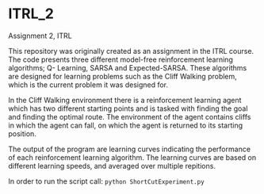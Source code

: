 # ITRL_2
Assignment 2, ITRL

This repository was originally created as an assignment in the ITRL course. The code presents three different model-free reinforcement learning algorithms; Q- Learning, SARSA and Expected-SARSA. These algorithms are designed for learning problems such as the Cliff Walking problem, which is the current problem it was designed for.

In the Cliff Walking environment there is a reinforcement learning agent which has two different starting points and is tasked with finding the goal and finding the optimal route. The environment of the agent contains cliffs in which the agent can fall, on which the agent is returned to its starting position.

The output of the program are learning curves indicating the performance of each reinforcement learning algorithm. The learning curves are based on different learning speeds, and averaged over multiple repitions. 

In order to run the script call: ```python ShortCutExperiment.py``` 
